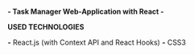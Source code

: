 __- Task Manager Web-Application with React -__


**USED TECHNOLOGIES**

**-** React.js (with Context API and React Hooks)
**-** CSS3
